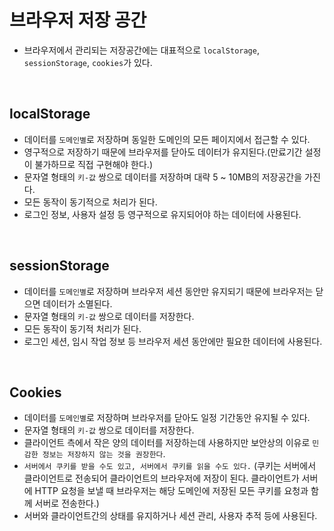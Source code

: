 # 브라우저 저장 공간

-   브라우저에서 관리되는 저장공간에는 대표적으로 `localStorage`, `sessionStorage`, `cookies`가 있다.

<br/>

## localStorage

-   데이터를 `도메인별`로 저장하며 동일한 도메인의 모든 페이지에서 접근할 수 있다.
-   영구적으로 저장하기 때문에 브라우저를 닫아도 데이터가 유지된다.(만료기간 설정이 불가하므로 직접 구현해야 한다.)
-   문자열 형태의 `키-값` 쌍으로 데이터를 저장하며 대략 5 ~ 10MB의 저장공간을 가진다.
-   모든 동작이 동기적으로 처리가 된다.
-   로그인 정보, 사용자 설정 등 영구적으로 유지되어야 하는 데이터에 사용된다.

<br/>

## sessionStorage

-   데이터를 `도메인별`로 저장하며 브라우저 세션 동안만 유지되기 때문에 브라우저는 닫으면 데이터가 소멸된다.
-   문자열 형태의 `키-값` 쌍으로 데이터를 저장한다.
-   모든 동작이 동기적 처리가 된다.
-   로그인 세션, 임시 작업 정보 등 브라우저 세션 동안에만 필요한 데이터에 사용된다.

<br/>

## Cookies

-   데이터를 `도메인별`로 저장하며 브라우저를 닫아도 일정 기간동안 유지될 수 있다.
-   문자열 형태의 `키-값` 쌍으로 데이터를 저장한다.
-   클라이언트 측에서 작은 양의 데이터를 저장하는데 사용하지만 보안상의 이유로 `민감한 정보는 저장하지 않는 것을 권장한다`.
-   `서버에서 쿠키를 받을 수도 있고, 서버에서 쿠키를 읽을 수도 있다.` (쿠키는 서버에서 클라이언트로 전송되어 클라이언트의 브라우저에 저장이 된다. 클라이언트가 서버에 HTTP 요청을 보낼 때 브라우저는 해당 도메인에 저장된 모든 쿠키를 요청과 함께 서버로 전송한다.)
-   서버와 클라이언트간의 상태를 유지하거나 세션 관리, 사용자 추적 등에 사용된다.
